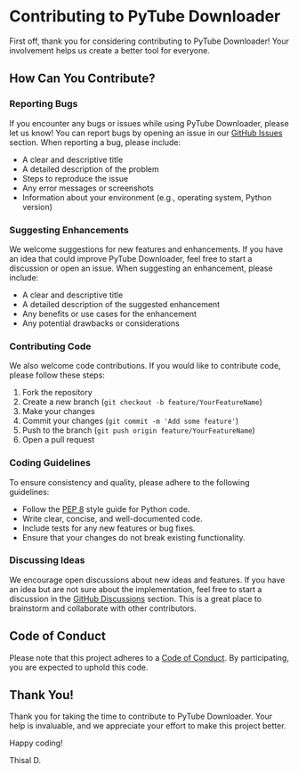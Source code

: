 # Contributing to PyTube Downloader

First off, thank you for considering contributing to PyTube Downloader! Your involvement helps us create a better tool for everyone.

## How Can You Contribute?

### Reporting Bugs
If you encounter any bugs or issues while using PyTube Downloader, please let us know! You can report bugs by opening an issue in our [GitHub Issues](https://github.com/Thisal-D/PyTube-Downloader/issues) section. When reporting a bug, please include:

- A clear and descriptive title
- A detailed description of the problem
- Steps to reproduce the issue
- Any error messages or screenshots
- Information about your environment (e.g., operating system, Python version)

### Suggesting Enhancements
We welcome suggestions for new features and enhancements. If you have an idea that could improve PyTube Downloader, feel free to start a discussion or open an issue. When suggesting an enhancement, please include:

- A clear and descriptive title
- A detailed description of the suggested enhancement
- Any benefits or use cases for the enhancement
- Any potential drawbacks or considerations

### Contributing Code
We also welcome code contributions. If you would like to contribute code, please follow these steps:

1. Fork the repository
2. Create a new branch (`git checkout -b feature/YourFeatureName`)
3. Make your changes
4. Commit your changes (`git commit -m 'Add some feature'`)
5. Push to the branch (`git push origin feature/YourFeatureName`)
6. Open a pull request

### Coding Guidelines
To ensure consistency and quality, please adhere to the following guidelines:

- Follow the [PEP 8](https://www.python.org/dev/peps/pep-0008/) style guide for Python code.
- Write clear, concise, and well-documented code.
- Include tests for any new features or bug fixes.
- Ensure that your changes do not break existing functionality.

### Discussing Ideas
We encourage open discussions about new ideas and features. If you have an idea but are not sure about the implementation, feel free to start a discussion in the [GitHub Discussions](https://github.com/Thisal-D/PyTube-Downloader/discussions) section. This is a great place to brainstorm and collaborate with other contributors.

## Code of Conduct
Please note that this project adheres to a [Code of Conduct](CODE_OF_CONDUCT.md). By participating, you are expected to uphold this code.

## Thank You!
Thank you for taking the time to contribute to PyTube Downloader. Your help is invaluable, and we appreciate your effort to make this project better.

Happy coding!

Thisal D.
